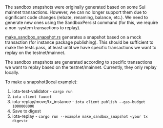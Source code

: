 The sandbox snapshots were originally generated based on some Sui mainnet transactions.
However, we can no longer support them due to significant code changes (rebate, renaming, balance, etc.).
We need to generate new ones using the SandboxPersist command (for this, we require a non-system transactions to replay).

[make_sandbox_snapshot.rs](../examples/make_sandbox_snapshot.rs) generates a snapshot based on a mock transaction (for instance package publishing). This should be sufficient to make the tests pass, at least until we have specific transactions we want to replay on the testnet/mainnet.


The sandbox snapshots are generated according to specific transactions we want to replay based on the testnet/mainnet. 
Currently, they only replay locally.


To make a snapshot(local example):

1. iota-test-validator - `cargo run`
2. `iota client faucet`
3. iota-replay/move/tx_instance - `iota client publish --gas-budget 1000000000`
4. Save tx digest 
5. iota-replay - `cargo run --example make_sandbox_snapshot <your tx digest>`